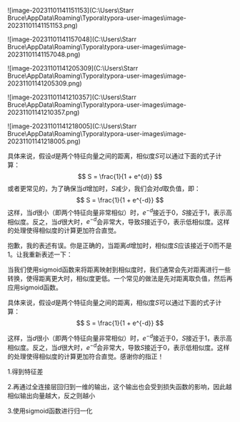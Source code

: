 ![image-20231101141151153](C:\Users\Starr Bruce\AppData\Roaming\Typora\typora-user-images\image-20231101141151153.png)

![image-20231101141157048](C:\Users\Starr Bruce\AppData\Roaming\Typora\typora-user-images\image-20231101141157048.png)

![image-20231101141205309](C:\Users\Starr Bruce\AppData\Roaming\Typora\typora-user-images\image-20231101141205309.png)

![image-20231101141210357](C:\Users\Starr Bruce\AppData\Roaming\Typora\typora-user-images\image-20231101141210357.png)

![image-20231101141218005](C:\Users\Starr Bruce\AppData\Roaming\Typora\typora-user-images\image-20231101141218005.png)





具体来说，假设$d$是两个特征向量之间的距离，相似度$S$可以通过下面的式子计算： $$ S = \frac{1}{1 + e^{d}} $$ 或者更常见的，为了确保当$d$增加时，$S$减少，我们会对$d$取负值，即： $$ S = \frac{1}{1 + e^{-d}} $$ 这样，当$d$很小（即两个特征向量非常相似）时，$e^{-d}$接近于0，$S$接近于1，表示高相似度。反之，当$d$很大时，$e^{-d}$会非常大，导致$S$接近于0，表示低相似度。这样的处理使得相似度的计算更加符合直觉。



抱歉，我的表述有误。你是正确的，当距离$d$增加时，相似度$S$应该接近于0而不是1。让我重新表述一下：

当我们使用sigmoid函数来将距离映射到相似度时，我们通常会先对距离进行一些转换，使得距离更大时，相似度更低。一个常见的做法是先对距离取负值，然后再应用sigmoid函数。

具体来说，假设$d$是两个特征向量之间的距离，相似度$S$可以通过下面的式子计算： $$ S = \frac{1}{1 + e^{-d}} $$

这样，当$d$很小（即两个特征向量非常相似）时，$e^{-d}$接近于0，$S$接近于1，表示高相似度。反之，当$d$很大时，$e^{-d}$会非常大，导致$S$接近于0，表示低相似度。这样的处理使得相似度的计算更加符合直觉。感谢你的指正！







1.得到特征差

2.再通过全连接层回归到一维的输出，这个输出也会受到损失函数的影响，因此越相似输出向量越大，反之则越小

3.使用sigmoid函数进行归一化